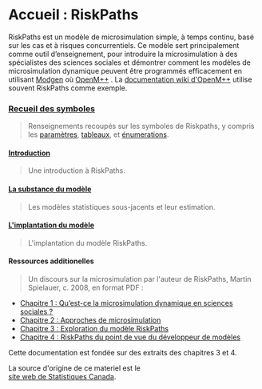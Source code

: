 # Accueil : RiskPaths

RiskPaths est un modèle de microsimulation simple, à temps continu, basé sur les cas et à risques concurrentiels.  Ce modèle sert principalement comme outil d’enseignement, pour 
introduire la microsimulation à des spécialistes des sciences sociales et démontrer comment les modèles de microsimulation dynamique peuvent être programmés efficacement en utilisant 
[Modgen](https://www.statcan.gc.ca/microsimulation/modgen/modgen-fra.htm) 
où 
[OpenM++](https://openmpp.org/) 
. 
La 
[documentation wiki d'OpenM++](https://github.com/openmpp/openmpp.github.io/wiki) 
utilise souvent RiskPaths comme exemple.


### [Recueil des symboles](#symbol-reference)
> Renseignements recoupés sur les symboles de Riskpaths, y compris les 
[paramètres](#parameter-hierarchy), 
[tableaux](#table-hierarchy), 
et 
[énumerations](#enumerations-alphabetic).


#### [Introduction](#Introduction)
> Une introduction à RiskPaths.


#### [La substance du modèle](#Substance)
> Les modèles statistiques sous-jacents et leur estimation. 
 


#### [L'implantation du modèle](#Implementation)
> L'implantation du modèle RiskPaths. 
 


#### Ressources additionelles

> Un discours sur la microsimulation par l'auteur de RiskPaths, Martin Spielauer, c. 2008, en format PDF :

* [Chapitre 1 : Qu’est-ce la microsimulation dynamique en sciences sociales ?](chap1-fra.pdf)
* [Chapitre 2 : Approches de microsimulation ](chap2-fra.pdf)
* [Chapitre 3 : Exploration du modèle RiskPaths](chap3-fra.pdf)
* [Chapitre 4 : RiskPaths du point de vue du développeur de modèles](chap4-fra.pdf)

Cette documentation est fondée sur des extraits des chapitres 3 et 4.

La source d'origine de ce materiel est le  
[site web de Statistiques Canada](https://www.statcan.gc.ca/fr/microsimulation/modgen/modgen). 

